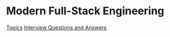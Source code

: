 # Modern Full-Stack Engineering

[Topics](./topics.md)
[Interview Questions and Answers](./interview_qna.md)
